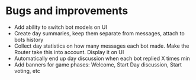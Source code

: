 # Bugs and improvements

- Add ability to switch bot models on UI
- Create day summaries, keep them separate from messages, attach to bots history
- Collect day statistics on how many messages each bot made. Make the Router take this into account. Display it on UI
- Automatically end up day discussion when each bot replied X times min
- Add banners for game phases: Welcome, Start Day discussion, Start voting, etc

